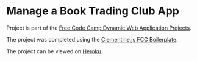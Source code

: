 # Manage a Book Trading Club App
Project is part of the [Free Code Camp Dynamic Web Application Projects](https://www.freecodecamp.com/challenges/build-a-pinterest-clone).

The project was completed using the [Clementine.js FCC Boilerplate](http://www.clementinejs.com/).

The project can be viewed on [Heroku](#).